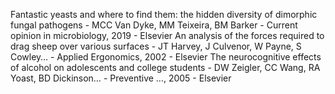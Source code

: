 Fantastic yeasts and where to find them: the hidden diversity of dimorphic fungal pathogens - MCC Van Dyke, MM Teixeira, BM Barker - Current opinion in microbiology, 2019 - Elsevier
An analysis of the forces required to drag sheep over various surfaces -     JT Harvey, J Culvenor, W Payne, S Cowley… - Applied Ergonomics, 2002 - Elsevier
The neurocognitive effects of alcohol on adolescents and college students  - DW Zeigler, CC Wang, RA Yoast, BD Dickinson… - Preventive …, 2005 - Elsevier
